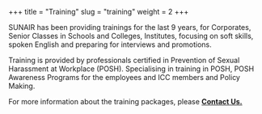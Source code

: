 +++
title = "Training"
slug = "training"
weight = 2
+++

SUNAIR has been providing trainings for the last 9 years, for Corporates, Senior Classes in Schools and Colleges, Institutes, focusing on soft skills, spoken English and preparing for interviews and promotions.

Training is provided by professionals certified in Prevention of Sexual Harassment at Workplace (POSH). Specialising in training in POSH, POSH Awareness Programs for the employees and ICC members and Policy Making.

For more information about the training packages, please <a href="/contact"><b>Contact Us.<b/></a>